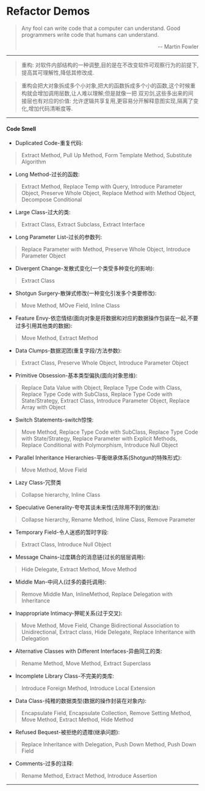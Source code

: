 # Refactor Demos
> Any fool can write code that a computer can understand. 
Good programmers write code that humans can understand.
> <p align=right>-- Martin Fowler</p>
---

> 重构: 对软件内部结构的一种调整,目的是在不改变软件可观察行为的前提下,提高其可理解性,降低其修改成.

> 重构会把大对象拆成多个小对象,把大的函数拆成多个小的函数,这个时候重构就会增加调用层数,让人难以理解;但是就像一把
> 双刃剑,这些多出来的间接层也有对应的价值: 允许逻辑共享复用,更容易分开解释意图实现,隔离了变化,增加代码清晰度等.
---

#### Code Smell
- Duplicated Code-重复代码: 
> Extract Method, Pull Up Method, Form Template Method, Substitute Algorithm

- Long Method-过长的函数:
> Extract Method, Replace Temp with Query, Introduce Parameter Object, Preserve Whole Object, 
> Replace Method with Method Object, Decompose Conditional

- Large Class-过大的类:
> Extract Class, Extract Subclass, Extract Interface

- Long Parameter List-过长的参数列:
> Replace Parameter with Method, Preserve Whole Object, Introduce Parameter Object

- Divergent Change-发散式变化(一个类受多种变化的影响):
> Extract Class 

- Shotgun Surgery-散弹式修改(一种变化引发多个类要修改):
> Move Method, MOve Field, Inline Class

- Feature Envy-依恋情结(面向对象是将数据和对应的数据操作包装在一起,不要过多引用其他类的数据):
> Move Method, Extract Method

- Data Clumps-数据泥团(重复字段/方法参数):
> Extract Class, Preserve Whole Object, Introduce Parameter Object

- Primitive Obsession-基本类型偏执(面向对象思维):
> Replace Data Value with Object, Replace Type Code with Class, Replace Type Code with SubClass, 
> Replace Type Code with State/Strategy, Extract Class, Introduce Parameter Object, Replace Array with Object 

- Switch Statements-switch惊悚:
> Move Method, Replace Type Code with SubClass, Replace Type Code with State/Strategy,
> Replace Parameter with Explicit Methods, Replace Conditional with Polymorphism, Introduce Null Object

- Parallel Inheritance Hierarchies-平衡继承体系(Shotgun的特殊形式):
> Move Method, Move Field

- Lazy Class-冗赘类
> Collapse hierarchy, Inline Class

- Speculative Generality-夸夸其谈未来性(去除用不到的做法):
> Collapse hierarchy, Rename Method, Inline Class, Remove Parameter

- Temporary Field-令人迷惑的暂时字段:
> Extract Class, Introduce Null Object

- Message Chains-过度耦合的消息链(过长的层层调用):
> Hide Delegate, Extract Method, Move Method

- Middle Man-中间人(过多的委托调用):
> Remove Middle Man, InlineMethod, Replace Delegation with Inheritance

- Inappropriate Intimacy-狎昵关系(过于交叉):
> Move Method, Move Field, Change Bidirectional Association to Unidirectional, Extract class, 
> Hide Delegate, Replace Inheritance with Delegation

- Alternative Classes with Different Interfaces-异曲同工的类:
> Rename Method, Move Method, Extract Superclass

- Incomplete Library Class-不完美的类库:
> Introduce Foreign Method, Introduce Local Extension

- Data Class-纯稚的数据类型(数据的操作封装在对象内):
> Encapsulate Field, Encapsulate Collection, Remove Setting Method, Move Method, Extract Method, Hide Method 

- Refused Bequest-被拒绝的遗赠(继承问题):
> Replace Inheritance with Delegation, Push Down Method, Push Down Field

- Comments-过多的注释:
> Rename Method, Extract Method, Introduce Assertion
---









